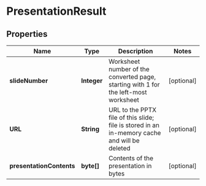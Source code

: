 
# PresentationResult

## Properties
Name | Type | Description | Notes
------------ | ------------- | ------------- | -------------
**slideNumber** | **Integer** | Worksheet number of the converted page, starting with 1 for the left-most worksheet |  [optional]
**URL** | **String** | URL to the PPTX file of this slide; file is stored in an in-memory cache and will be deleted |  [optional]
**presentationContents** | **byte[]** | Contents of the presentation in bytes |  [optional]



